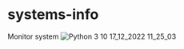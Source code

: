 # systems-info
Monitor system
![Python 3 10 17_12_2022 11_25_03](https://user-images.githubusercontent.com/95884098/208237320-f9be7474-d0ea-4bda-80d7-90ece0e6ce69.png)
